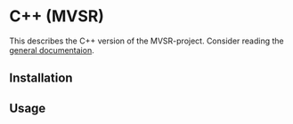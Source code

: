 # C++ (MVSR)

This describes the C++ version of the MVSR-project. Consider reading the [general documentaion](../../README.md).

## Installation

## Usage
